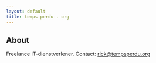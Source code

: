 ```yaml
---
layout: default
title: temps perdu . org
---
```


## About
Freelance IT-dienstverlener. Contact: rick@tempsperdu.org

